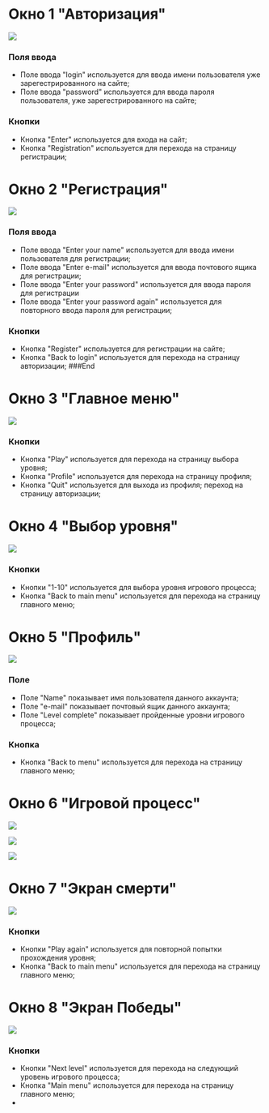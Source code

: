 # Окно 1 "Авторизация"
![](https://raw.githubusercontent.com/Aleksey021/Progekt3/main/Scrin/authorization.png)
### Поля ввода
- Поле ввода "login" используется для ввода имени пользователя уже зарегестрированного на сайте;
- Поле ввода "password" используется для ввода пароля пользователя, уже зарегестрированного на сайте;
### Кнопки
- Кнопка "Enter" используется для входа на сайт;
- Кнопка "Registration" используется для перехода на страницу регистрации;
# Окно 2 "Регистрация"
![](https://github.com/Aleksey021/Progekt3/blob/main/Scrin/registration.png?raw=true)
### Поля ввода
- Поле ввода "Enter your name" используется для ввода имени пользователя для регистрации;
- Поле ввода "Enter e-mail" используется для  ввода почтового ящика для регистрации;
- Поле ввода "Enter your password" используется для ввода пароля для регистрации
- Поле ввода "Enter your password again" используется для повторного ввода пароля для регистрации;
### Кнопки
- Кнопка "Register" используется для регистрации на сайте;
- Кнопка "Back to login" используется для перехода на страницу авторизации;
###End
# Окно 3 "Главное меню"
![](https://github.com/Aleksey021/Progekt3/blob/main/Scrin/main%20menu.png?raw=true)
### Кнопки
- Кнопка "Play" используется для перехода на страницу выбора уровня;
- Кнопка "Profile" используется для перехода на страницу профиля;
- Кнопка "Quit" используется для выхода из профиля; переход на страницу авторизации;
# Окно 4 "Выбор уровня"
![](https://github.com/Aleksey021/Progekt3/blob/main/Scrin/level%20select.png?raw=true)
### Кнопки
- Кнопки "1-10" используется для выбора уровня игрового процесса;
- Кнопка "Back to main menu" используется для перехода на страницу главного меню;
# Окно 5 "Профиль"
![](https://github.com/Aleksey021/Progekt3/blob/main/Scrin/profile.png?raw=true)
### Поле 
- Поле "Name" показывает имя пользователя данного аккаунта;
- Поле "e-mail" показывает почтовый ящик данного аккаунта;
- Поле "Level complete" показывает пройденные уровни игрового процесса;
### Кнопка
- Кнопка "Back to menu" используется для перехода на страницу главного меню;
# Окно 6 "Игровой процесс"
![](https://github.com/Aleksey021/Progekt3/blob/main/Scrin/scrin_1.jpg?raw=true)

![](https://github.com/Aleksey021/Progekt3/blob/main/Scrin/scrin_2.jpg?raw=true)

![](https://github.com/Aleksey021/Progekt3/blob/main/Scrin/scrin_3.jpg?raw=true)
# Окно 7 "Экран смерти"
![](https://github.com/Aleksey021/Progekt3/blob/main/Scrin/death%20screen.png?raw=true)
### Кнопки
- Кнопки "Play again" используется для повторной попытки прохождения уровня;
- Кнопка "Back to main menu" используется для перехода на страницу главного меню;
# Окно 8 "Экран Победы"
![](https://github.com/Aleksey021/Progekt3/blob/main/Scrin/winscreen.png?raw=true)
### Кнопки
- Кнопки "Next level" используется для перехода на следующий уровень игрового процесса;
- Кнопка "Main menu" используется для перехода на страницу главного меню;
-
